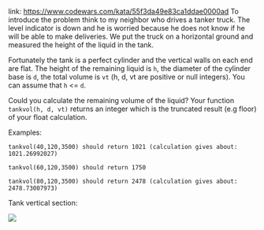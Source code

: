 link: https://www.codewars.com/kata/55f3da49e83ca1ddae0000ad
To introduce the problem think to my neighbor who drives a tanker truck. The level indicator is down and he is worried because he does not know if he will be able to make deliveries. We put the truck on a horizontal ground and measured the height of the liquid in the tank.

Fortunately the tank is a perfect cylinder and the vertical walls on each end are flat. The height of the remaining liquid is `h`, the diameter of the cylinder base is `d`, the total volume is `vt` (h, d, vt are positive or null integers). You can assume that `h` <= `d`.

Could you calculate the remaining volume of the liquid? Your function `tankvol(h, d, vt)` returns an integer which is the truncated result (e.g floor) of your float calculation.

Examples:

    tankvol(40,120,3500) should return 1021 (calculation gives about: 1021.26992027)
    
    tankvol(60,120,3500) should return 1750
    
    tankvol(80,120,3500) should return 2478 (calculation gives about: 2478.73007973)

Tank vertical section:

![](http://i.imgur.com/wmt0U43.png)